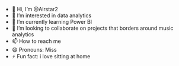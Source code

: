 - 👋 Hi, I’m @Airstar2 
- 👀 I’m interested in data analytics
- 🌱 I’m currently learning Power BI
- 💞️ I’m looking to collaborate on projects that borders around music analytics
- 📫 How to reach me 
- 😄 Pronouns: Miss
- ⚡ Fun fact: i love sitting at home

<!---
Airstar2/Airstar2 is a ✨ special ✨ repository because its `README.md` (this file) appears on your GitHub profile.
You can click the Preview link to take a look at your changes.
--->
